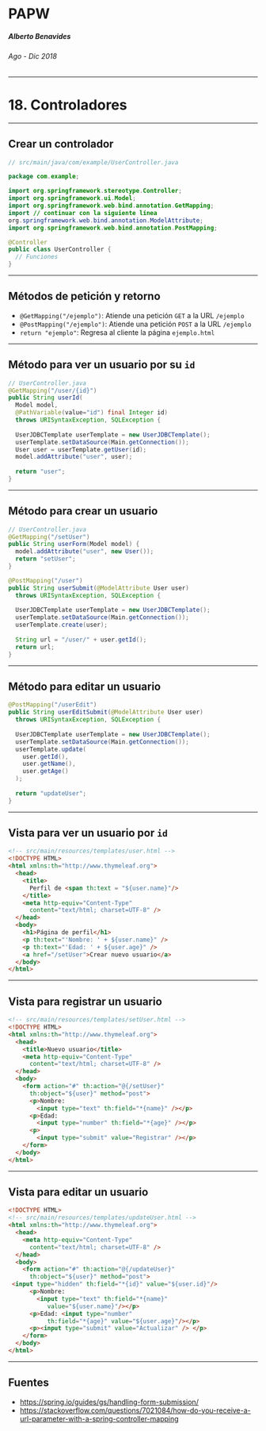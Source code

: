 <!-- $theme: default -->

PAPW
===

##### Alberto Benavides
###### Ago - Dic 2018

<!-- footer: Universidad Autónoma de Nuevo León | Facultad de Ciencias Físico Matemáticas | Multimedia y Animación Digital -->

---

# 18. Controladores

---

## Crear un controlador

```java
// src/main/java/com/example/UserController.java

package com.example;

import org.springframework.stereotype.Controller;
import org.springframework.ui.Model;
import org.springframework.web.bind.annotation.GetMapping;
import // continuar con la siguiente línea
org.springframework.web.bind.annotation.ModelAttribute;
import org.springframework.web.bind.annotation.PostMapping;

@Controller
public class UserController {
  // Funciones
}
```
---

## Métodos de petición y retorno

* `@GetMapping("/ejemplo")`: Atiende una petición `GET` a la URL `/ejemplo`
* `@PostMapping("/ejemplo")`: Atiende una petición `POST` a la URL `/ejemplo`
* `return "ejemplo"`: Regresa al cliente la página `ejemplo.html`

---

## Método para ver un usuario por su `id`

```java
// UserController.java
@GetMapping("/user/{id}")
public String userId(
  Model model, 
  @PathVariable(value="id") final Integer id)
  throws URISyntaxException, SQLException {
  
  UserJDBCTemplate userTemplate = new UserJDBCTemplate();
  userTemplate.setDataSource(Main.getConnection());
  User user = userTemplate.getUser(id);
  model.addAttribute("user", user);
  
  return "user";
}
```

---

## Método para crear un usuario

```java
// UserController.java
@GetMapping("/setUser")
public String userForm(Model model) {
  model.addAttribute("user", new User());
  return "setUser";
}

@PostMapping("/user")
public String userSubmit(@ModelAttribute User user) 
  throws URISyntaxException, SQLException {
  
  UserJDBCTemplate userTemplate = new UserJDBCTemplate();
  userTemplate.setDataSource(Main.getConnection());
  userTemplate.create(user);
  
  String url = "/user/" + user.getId();
  return url;
}
```

---

## Método para editar un usuario

```java
@PostMapping("/userEdit")
public String userEditSubmit(@ModelAttribute User user) 
  throws URISyntaxException, SQLException {
  
  UserJDBCTemplate userTemplate = new UserJDBCTemplate();
  userTemplate.setDataSource(Main.getConnection());
  userTemplate.update(
    user.getId(), 
    user.getName(), 
    user.getAge()
  );
  
  return "updateUser";
}
```

---

## Vista para ver un usuario por `id`

```html
<!-- src/main/resources/templates/user.html -->
<!DOCTYPE HTML>
<html xmlns:th="http://www.thymeleaf.org">
  <head>
    <title>
      Perfil de <span th:text = "${user.name}"/>
    </title>
    <meta http-equiv="Content-Type" 
      content="text/html; charset=UTF-8" />
  </head>
  <body>
    <h1>Página de perfil</h1>
    <p th:text="'Nombre: ' + ${user.name}" />
    <p th:text="'Edad: ' + ${user.age}" />
    <a href="/setUser">Crear nuevo usuario</a>
  </body>
</html>
```

---

## Vista para registrar un usuario

```html
<!-- src/main/resources/templates/setUser.html -->
<!DOCTYPE HTML>
<html xmlns:th="http://www.thymeleaf.org">
  <head>
    <title>Nuevo usuario</title>
    <meta http-equiv="Content-Type" 
      content="text/html; charset=UTF-8" />
  </head>
  <body>
    <form action="#" th:action="@{/setUser}" 
      th:object="${user}" method="post">
      <p>Nombre: 
        <input type="text" th:field="*{name}" /></p>
      <p>Edad: 
        <input type="number" th:field="*{age}" /></p>
      <p>
        <input type="submit" value="Registrar" /></p>
    </form>
  </body>
</html>
```

---


## Vista para editar un usuario

```html
<!DOCTYPE HTML>
<!-- src/main/resources/templates/updateUser.html -->
<html xmlns:th="http://www.thymeleaf.org">
  <head>
    <meta http-equiv="Content-Type" 
      content="text/html; charset=UTF-8" />
  </head>
  <body>
    <form action="#" th:action="@{/updateUser}" 
      th:object="${user}" method="post">
 <input type="hidden" th:field="*{id}" value="${user.id}"/>
      <p>Nombre: 
        <input type="text" th:field="*{name}" 
           value="${user.name}"/></p>
      <p>Edad: <input type="number" 
           th:field="*{age}" value="${user.age}"/></p>
      <p><input type="submit" value="Actualizar" /> </p>
    </form>
  </body>
</html>
```

---

## Fuentes

* https://spring.io/guides/gs/handling-form-submission/
* https://stackoverflow.com/questions/7021084/how-do-you-receive-a-url-parameter-with-a-spring-controller-mapping